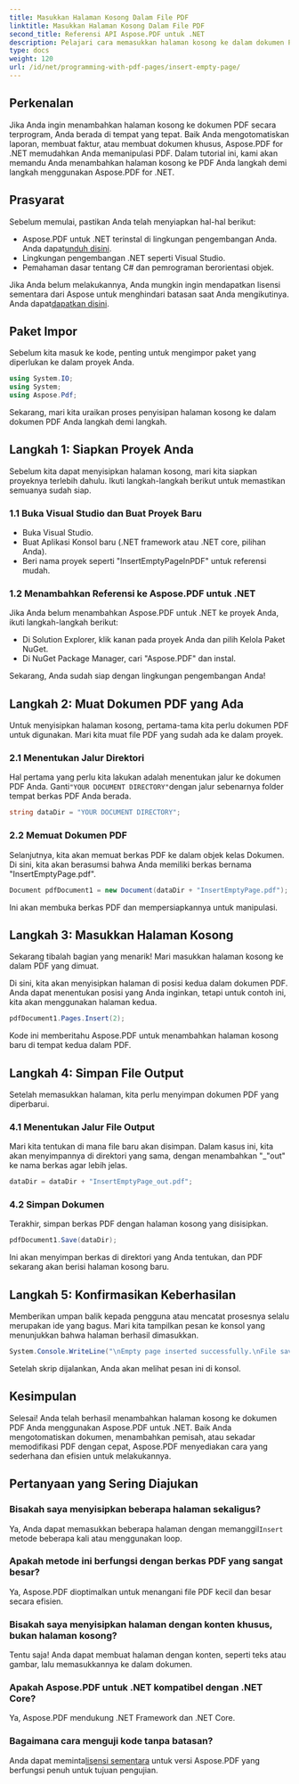 ```yaml
---
title: Masukkan Halaman Kosong Dalam File PDF
linktitle: Masukkan Halaman Kosong Dalam File PDF
second_title: Referensi API Aspose.PDF untuk .NET
description: Pelajari cara memasukkan halaman kosong ke dalam dokumen PDF menggunakan Aspose.PDF for .NET. Tutorial langkah demi langkah dengan contoh kode untuk manipulasi PDF yang lancar.
type: docs
weight: 120
url: /id/net/programming-with-pdf-pages/insert-empty-page/
---
```

## Perkenalan

Jika Anda ingin menambahkan halaman kosong ke dokumen PDF secara terprogram, Anda berada di tempat yang tepat. Baik Anda mengotomatiskan laporan, membuat faktur, atau membuat dokumen khusus, Aspose.PDF for .NET memudahkan Anda memanipulasi PDF. Dalam tutorial ini, kami akan memandu Anda menambahkan halaman kosong ke PDF Anda langkah demi langkah menggunakan Aspose.PDF for .NET.

## Prasyarat

Sebelum memulai, pastikan Anda telah menyiapkan hal-hal berikut:

-  Aspose.PDF untuk .NET terinstal di lingkungan pengembangan Anda. Anda dapat[unduh disini](https://releases.aspose.com/pdf/net/).
- Lingkungan pengembangan .NET seperti Visual Studio.
- Pemahaman dasar tentang C# dan pemrograman berorientasi objek.

 Jika Anda belum melakukannya, Anda mungkin ingin mendapatkan lisensi sementara dari Aspose untuk menghindari batasan saat Anda mengikutinya. Anda dapat[dapatkan disini](https://purchase.aspose.com/temporary-license/).

## Paket Impor

Sebelum kita masuk ke kode, penting untuk mengimpor paket yang diperlukan ke dalam proyek Anda.

```csharp
using System.IO;
using System;
using Aspose.Pdf;
```

Sekarang, mari kita uraikan proses penyisipan halaman kosong ke dalam dokumen PDF Anda langkah demi langkah.

## Langkah 1: Siapkan Proyek Anda

Sebelum kita dapat menyisipkan halaman kosong, mari kita siapkan proyeknya terlebih dahulu. Ikuti langkah-langkah berikut untuk memastikan semuanya sudah siap.

### 1.1 Buka Visual Studio dan Buat Proyek Baru
- Buka Visual Studio.
- Buat Aplikasi Konsol baru (.NET framework atau .NET core, pilihan Anda).
- Beri nama proyek seperti "InsertEmptyPageInPDF" untuk referensi mudah.

### 1.2 Menambahkan Referensi ke Aspose.PDF untuk .NET
Jika Anda belum menambahkan Aspose.PDF untuk .NET ke proyek Anda, ikuti langkah-langkah berikut:
- Di Solution Explorer, klik kanan pada proyek Anda dan pilih Kelola Paket NuGet.
- Di NuGet Package Manager, cari "Aspose.PDF" dan instal.

Sekarang, Anda sudah siap dengan lingkungan pengembangan Anda!

## Langkah 2: Muat Dokumen PDF yang Ada

Untuk menyisipkan halaman kosong, pertama-tama kita perlu dokumen PDF untuk digunakan. Mari kita muat file PDF yang sudah ada ke dalam proyek.

### 2.1 Menentukan Jalur Direktori

 Hal pertama yang perlu kita lakukan adalah menentukan jalur ke dokumen PDF Anda. Ganti`"YOUR DOCUMENT DIRECTORY"`dengan jalur sebenarnya folder tempat berkas PDF Anda berada.

```csharp
string dataDir = "YOUR DOCUMENT DIRECTORY";
```

### 2.2 Memuat Dokumen PDF

Selanjutnya, kita akan memuat berkas PDF ke dalam objek kelas Dokumen. Di sini, kita akan berasumsi bahwa Anda memiliki berkas bernama "InsertEmptyPage.pdf".

```csharp
Document pdfDocument1 = new Document(dataDir + "InsertEmptyPage.pdf");
```

Ini akan membuka berkas PDF dan mempersiapkannya untuk manipulasi.

## Langkah 3: Masukkan Halaman Kosong

Sekarang tibalah bagian yang menarik! Mari masukkan halaman kosong ke dalam PDF yang dimuat.

Di sini, kita akan menyisipkan halaman di posisi kedua dalam dokumen PDF. Anda dapat menentukan posisi yang Anda inginkan, tetapi untuk contoh ini, kita akan menggunakan halaman kedua.

```csharp
pdfDocument1.Pages.Insert(2);
```

Kode ini memberitahu Aspose.PDF untuk menambahkan halaman kosong baru di tempat kedua dalam PDF.

## Langkah 4: Simpan File Output

Setelah memasukkan halaman, kita perlu menyimpan dokumen PDF yang diperbarui.

### 4.1 Menentukan Jalur File Output

Mari kita tentukan di mana file baru akan disimpan. Dalam kasus ini, kita akan menyimpannya di direktori yang sama, dengan menambahkan "_"out" ke nama berkas agar lebih jelas.

```csharp
dataDir = dataDir + "InsertEmptyPage_out.pdf";
```

### 4.2 Simpan Dokumen

Terakhir, simpan berkas PDF dengan halaman kosong yang disisipkan.

```csharp
pdfDocument1.Save(dataDir);
```

Ini akan menyimpan berkas di direktori yang Anda tentukan, dan PDF sekarang akan berisi halaman kosong baru.

## Langkah 5: Konfirmasikan Keberhasilan

Memberikan umpan balik kepada pengguna atau mencatat prosesnya selalu merupakan ide yang bagus. Mari kita tampilkan pesan ke konsol yang menunjukkan bahwa halaman berhasil dimasukkan.

```csharp
System.Console.WriteLine("\nEmpty page inserted successfully.\nFile saved at " + dataDir);
```

Setelah skrip dijalankan, Anda akan melihat pesan ini di konsol.

## Kesimpulan

Selesai! Anda telah berhasil menambahkan halaman kosong ke dokumen PDF Anda menggunakan Aspose.PDF untuk .NET. Baik Anda mengotomatiskan dokumen, menambahkan pemisah, atau sekadar memodifikasi PDF dengan cepat, Aspose.PDF menyediakan cara yang sederhana dan efisien untuk melakukannya.


## Pertanyaan yang Sering Diajukan

### Bisakah saya menyisipkan beberapa halaman sekaligus?
 Ya, Anda dapat memasukkan beberapa halaman dengan memanggil`Insert` metode beberapa kali atau menggunakan loop.

### Apakah metode ini berfungsi dengan berkas PDF yang sangat besar?
Ya, Aspose.PDF dioptimalkan untuk menangani file PDF kecil dan besar secara efisien.

### Bisakah saya menyisipkan halaman dengan konten khusus, bukan halaman kosong?
Tentu saja! Anda dapat membuat halaman dengan konten, seperti teks atau gambar, lalu memasukkannya ke dalam dokumen.

### Apakah Aspose.PDF untuk .NET kompatibel dengan .NET Core?
Ya, Aspose.PDF mendukung .NET Framework dan .NET Core.

### Bagaimana cara menguji kode tanpa batasan?
 Anda dapat meminta[lisensi sementara](https://purchase.aspose.com/temporary-license/) untuk versi Aspose.PDF yang berfungsi penuh untuk tujuan pengujian.